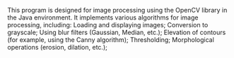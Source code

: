 This program is designed for image processing using the OpenCV library in the Java environment. It implements various algorithms for image processing, including:
Loading and displaying images;
Conversion to grayscale;
Using blur filters (Gaussian, Median, etc.);
Elevation of contours (for example, using the Canny algorithm);
Thresholding;
Morphological operations (erosion, dilation, etc.);
